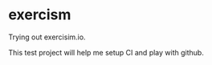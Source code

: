 # exercism

Trying out exercisim.io.

This test project will help me setup CI and play with github.
